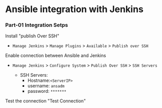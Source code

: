 # Ansible integration with Jenkins



### Part-01 Integration Setps

Install "publish Over SSH"
 - `Manage Jenkins` > `Manage Plugins` > `Available` > `Publish over SSH`

Enable connection between Ansible and Jenkins
- `Manage Jenkins` > `Configure System` > `Publish Over SSH` > `SSH Servers`

	- SSH Servers:
		- Hostname:`<ServerIP>`
		- username: `ansadm`
		- password: `*******`

Test the connection "Test Connection"
